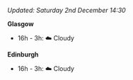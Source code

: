 *Updated: Saturday 2nd December 14:30*

**Glasgow**

* 16h - 3h: :cloud: Cloudy

**Edinburgh**

* 16h - 3h: :cloud: Cloudy
